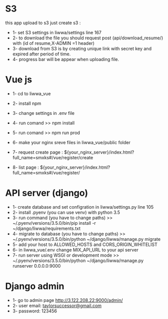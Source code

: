 # S3
this app upload to s3
just create s3 :
- 1- set S3 settings in liwwa/settings line 167
- 2- to download the file you should request post (api/download_resume/) with (id  of resume,X-ADMIN =1 header)
- 3- download from S3 is by creating unique link with secret key and expired after period of time.
- 4- progress bar will be appear when uploading file.


# Vue js
- 1- cd to liwwa_vue
- 2- install npm
- 3- change settings in .env file
- 4- run comand >> npm install
- 5- run comand >> npm run prod
- 6- make your nginx sreve files in liwwa_vue/public folder

- 7- request create page :
${your_nginx_server}/index.html?full_name=smxks#/vue/register/create


- 8- list page :
${your_nginx_server}/index.html?full_name=smxks#/vue/register/


# API server (django)

- 1- create database and set configration in liwwa/settings.py line 105
- 2- install .pyenv (you can use venv) with python 3.5
- 3- run command (you have to change paths) >>  ~/.pyenv/versions/3.5.0/bin/pip install -r ~/django/liwwa/requirements.txt
- 4- migrate to database (you have to change paths) >> ~/.pyenv/versions/3.5.0/bin/python  ~/django/liwwa/manage.py migrate
- 5- add your host to ALLOWED_HOSTS and CORS_ORIGIN_WHITELIST
- 6- in liwwa_vue/.env change  MIX_API_URL to your api server
- 7- run server using WSGI or development mode >> ~/.pyenv/versions/3.5.0/bin/python  ~/django/liwwa/manage.py runserver 0.0.0.0:9000

# Django admin

- 1- go to admin page http://3.122.208.22:9000/admin/
- 2- user email: taylorsuccessor@gmail.com
- 3- password: 123456